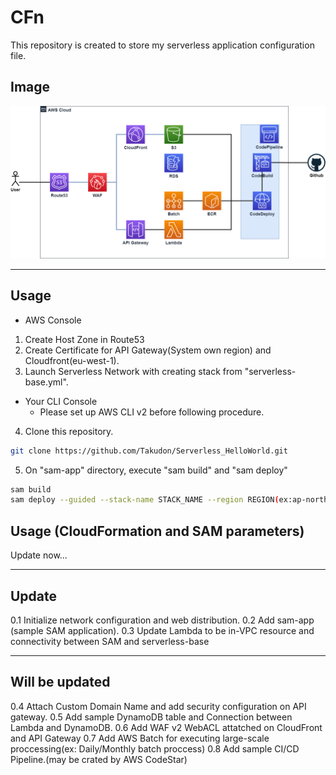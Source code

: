 # CFn
This repository is created to store my serverless application configuration file.

## Image
![Application Image](Image.png)

***

## Usage
* AWS Console
1. Create Host Zone in Route53
2. Create Certificate for API Gateway(System own region) and Cloudfront(eu-west-1).
3. Launch Serverless Network with creating stack from "serverless-base.yml".

* Your CLI Console
    * Please set up AWS CLI v2 before following procedure.
4. Clone this repository.
```bash
git clone https://github.com/Takudon/Serverless_HelloWorld.git
```
5. On "sam-app" directory, execute "sam build" and "sam deploy"
```bash
sam build
sam deploy --guided --stack-name STACK_NAME --region REGION(ex:ap-north-east-1) --profile YOUR_AWS_PROFILE_NAME
```

## Usage (CloudFormation and SAM parameters)
Update now...

***

## Update
0.1     Initialize network configuration and web distribution.
0.2     Add sam-app (sample SAM application).
0.3     Update Lambda to be in-VPC resource and connectivity between SAM and serverless-base 

***

## Will be updated
0.4     Attach Custom Domain Name and add security configuration on API gateway.
0.5     Add sample DynamoDB table and Connection between Lambda and DynamoDB.
0.6     Add WAF v2 WebACL attatched on CloudFront and API Gateway
0.7     Add AWS Batch for executing large-scale proccessing(ex: Daily/Monthly batch proccess)
0.8     Add sample CI/CD Pipeline.(may be crated by AWS CodeStar)
